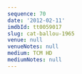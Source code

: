 ```yaml
---
sequence: 70
date: '2012-02-11'
imdbId: tt0059017
slug: cat-ballou-1965
venue: null
venueNotes: null
medium: TCM HD
mediumNotes: null
---
```



